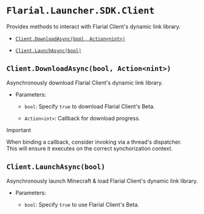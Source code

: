 # `Flarial.Launcher.SDK.Client`

Provides methods to interact with Flarial Client's dynamic link library.

- [`Client.DownloadAsync(bool, Action<nint>)`](#clientdownloadasyncbool-actionnint)

- [`Client.LaunchAsync(bool)`](#clientlaunchasyncbool)

## `Client.DownloadAsync(bool, Action<nint>)`

Asynchronously download Flarial Client's dynamic link library.

- Parameters:

    - `bool`: Specify `true` to download Flarial Client's Beta.

    - `Action<int>`: Callback for download progress.

> [!IMPORTANT]
> When binding a callback, consider invoking via a thread's dispatcher.<br>
> This will ensure it executes on the correct synchorization context.

## `Client.LaunchAsync(bool)`

Asynchronously launch Minecraft & load Flarial Client's dynamic link library.

- Parameters:

    - `bool`: Specify `true` to use Flarial Client's Beta.